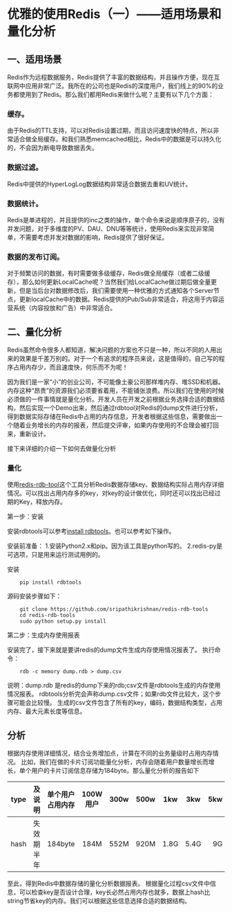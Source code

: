 # 优雅的使用Redis（一）——适用场景和量化分析

## 一、适用场景

Redis作为远程数据服务，Redis提供了丰富的数据结构，并且操作方便，现在互联网中应用非常广泛。我所在的公司也是Redis的深度用户，我们线上的90%的业务都使用到了Redis。那么我们都用Redis来做什么呢？主要有以下几个方面：

### 缓存。
由于Redis的TTL支持，可以对Redis设置过期，而且访问速度快的特点，所以非常适合做全局缓存。和我们熟悉memcached相比，Redis中的数据是可以持久化的，不会因为断电导致数据丢失。

### 数据过滤。

Redis中提供的HyperLogLog数据结构非常适合数据去重和UV统计。

### 数据统计。

Redis是单进程的，并且提供的inc之类的操作，单个命令来说是顺序原子的，没有并发问题，对于多维度的PV、DAU、DNU等等统计，使用Redis来实现非常简单，不需要考虑并发对数据的影响，Redis提供了很好保证。

### 数据的发布订阅。

对于频繁访问的数据，有时需要做多级缓存，Redis做全局缓存（或者二级缓存），那么如何更新LocalCache呢？当然我们给LocalCache做过期后做全量更新，但是当后台对数据修改后，我们需要使用一种优雅的方式通知各个Server节点，更新localCache中的数据。Redis提供的Pub/Sub非常适合，将这用于内容运营系统（内容投放和广告）中非常适合。

## 二、量化分析

Redis虽然命令很多人都知道，解决问题的方案也不只是一种，所以不同的人用出来的效果是千差万别的。对于一个有追求的程序员来说，这是值得的，自己写的程序占用内存少，而且速度快，何乐而不为呢！

因为我们是一家“小”的创业公司，不可能像土豪公司那样堆内存、堆SSD和机器。内存这种“昂贵”的资源我们必须要省着用，不能铺张浪费。所以我们在使用的时候必须做的一件事情就是量化分析。开发人员在开发之前根据业务选择合适的数据结构，然后实现一个Demo出来，然后通过rdbtool对Redis的dump文件进行分析，得到数据实际存储在Redis中占用的内存信息，开发者根据这些信息，需要做出一个随着业务增长的内存的报表，然后提交评审，如果内存使用的不合理会被打回来，重新设计。

接下来详细的介绍一下如何去做量化分析

### 量化

使用[redis-rdb-tool](https://github.com/sripathikrishnan/redis-rdb-tools)这个工具分析Redis数据存储key、数据结构实际占用内存详细情况。可以找出占用内存多的key，对key的设计做优化，同时还可以找出已经过期的Key，释放内存。

第一步：安装

安装rdbtools可以参考[install rdbtools](https://github.com/sripathikrishnan/redis-rdb-tools)。也可以参考如下操作。

安装前准备：
  1.安装Python2.x和pip。因为该工具是python写的。
  2.redis-py是可选项，只是用来运行测试用例的。
  
 安装
 
 		pip install rdbtools
 		
 源码安装步骤如下：
 
 		git clone https://github.com/sripathikrishnan/redis-rdb-tools
		cd redis-rdb-tools
		sudo python setup.py install 		

第二步：生成内存使用报表		
		
 安装完了，接下来就是要讲redis的dump文件生成内存使用情况报表了。
 执行命令：
 
 		rdb -c memory dump.rdb > dump.csv
 		
 说明：dump.rdb 是redis的dump下来的rdb;csv文件是rdbtools生成的内存使用情况报表。
 rdbtools分析完会声称dump.csv文件；如果rdb文件比较大，这个步骤可能会比较慢。
 生成的csv文件包含了所有的key，编码，数据结构类型，占用内存、最大元素长度等信息。
 
## 分析
 
 根据内存使用详细情况，结合业务增加点，计算在不同的业务量级时占用内存情况。
 比如，我们在做的卡片订阅功能量化分析，内存会随着用户数量增长而增长，单个用户的卡片订阅信息存储为184byte。那么量化分析的报告如下
 
| type | 及说明	| 单个用户占用内存	| 100W用户	| 300w	| 500w	| 1kw	| 3kw	| 5kw	|
| --------- |:------:|:--------------:|:-------:|:-----:|:-------:|:-----:|:------:|----:|
| hash | 失效期半年 | 184byte | 184M	| 552M | 920M | 1.8G | 5.4G | 9G |

至此，得到Redis中数据存储的量化分析数据报表。
根据量化过程csv文件中信息，可以检查key是否设计合理，key长必然占用内存也就多，数据上hash比string节省key的内存。我们可以根据这些信息选择合适的数据结构。
 

 
 

 
  



